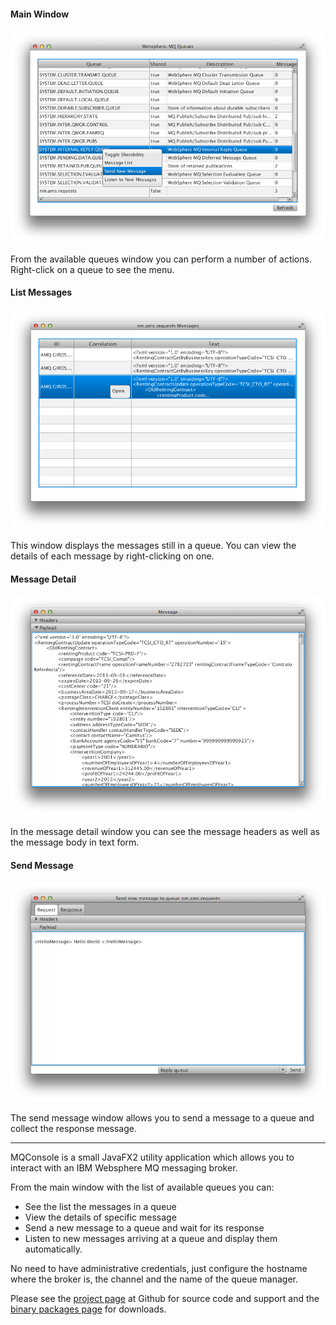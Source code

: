#### Main Window

![Main Window](images/main_window.png)

From the available queues window you can perform a number of actions. Right-click on a queue to see the menu.


#### List Messages

![Message List](images/list_messages.png)

This window displays the messages still in a queue. You can view the details of each message by right-clicking on one.


#### Message Detail

![Message List](images/view_message.png)

In the message detail window you can see the message headers as well as the message body in text form.


#### Send Message

![Message List](images/send_message.png)

The send message window allows you to send a message to a queue and collect the response message.


---


MQConsole is a small JavaFX2 utility application which allows you to interact
with an IBM Websphere MQ messaging broker.

From the main window with the list of available queues you can:

- See the list the messages in a queue
- View the details of specific message
- Send a new message to a queue and wait for its response
- Listen to new messages arriving at a queue and display them automatically.


No need to have administrative credentials, just configure the hostname where the broker is, 
the channel and the name of the queue manager.

Please see the [project page](https://github.com/cemartins/mqconsole) at Github for source code and 
support and the [binary packages page](https://bintray.com/cemartins/mqconsole/MQConsole) for downloads.
